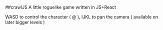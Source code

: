 ##crawlJS
A little roguelike game written in JS+React

WASD to control the character ( @ ), IJKL to pan the camera ( available on later bigger levels )
